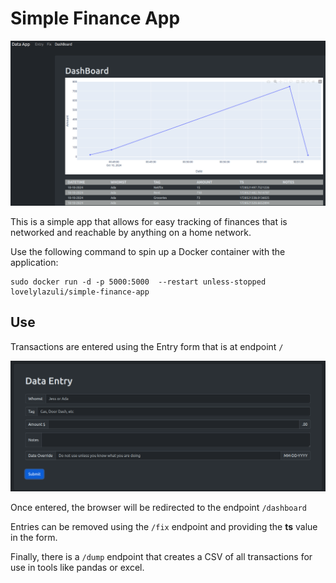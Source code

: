 # Simple Finance App

![img_2.png](img_2.png)

This is a simple app that allows for easy tracking of finances that is networked and reachable by anything on a home network.

Use the following command to spin up a Docker container with the application:

```shell
sudo docker run -d -p 5000:5000  --restart unless-stopped lovelylazuli/simple-finance-app
```

## Use

Transactions are entered using the Entry form that is at endpoint `/`

![img_1.png](img_1.png)

Once entered, the browser will be redirected to the endpoint `/dashboard`

Entries can be removed using the `/fix` endpoint and providing the __ts__ value in the form.

Finally, there is a `/dump` endpoint that creates a CSV of all transactions for use in tools like pandas or excel.


